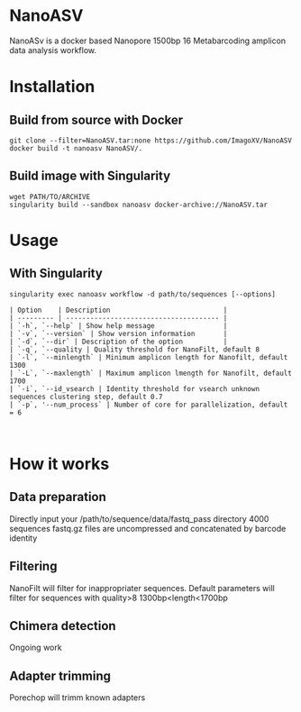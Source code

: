# NanoASV
NanoASv is a docker based Nanopore 1500bp 16 Metabarcoding amplicon data analysis workflow. 


# Installation
## Build from source with Docker
```
git clone --filter=NanoASV.tar:none https://github.com/ImagoXV/NanoASV
docker build -t nanoasv NanoASV/.
```


## Build image with Singularity
```
wget PATH/TO/ARCHIVE
singularity build --sandbox nanoasv docker-archive://NanoASV.tar
```
# Usage
## With Singularity
```
singularity exec nanoasv workflow -d path/to/sequences [--options]

| Option    | Description                            |
| --------- | -------------------------------------- |
| `-h`, `--help` | Show help message                 |
| `-v`, `--version` | Show version information       |
| `-d`, `--dir` | Description of the option          |
| `-q`, `--quality | Quality threshold for NanoFilt, default 8
| `-l`, `--minlength` | Minimum amplicon length for Nanofilt, default 1300
| `-L`, `--maxlength` | Maximum amplicon lmength for Nanofilt, default 1700
| `-i`, `--id_vsearch | Identity threshold for vsearch unknown sequences clustering step, default 0.7
| `-p`, '--num_process` | Number of core for parallelization, default = 6



```
# How it works 
## Data preparation
Directly input your /path/to/sequence/data/fastq_pass directory 
4000 sequences fastq.gz files are uncompressed and concatenated by barcode identity

## Filtering
NanoFilt will filter for inappropriater sequences. 
Default parameters will filter for sequences with quality>8 1300bp<length<1700bp

## Chimera detection
Ongoing work

## Adapter trimming
Porechop will trimm known adapters 
